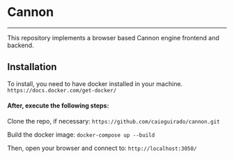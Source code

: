# Cannon

---

This repository implements a browser based Cannon engine frontend and backend.

## Installation

To install, you need to have docker installed in your machine.
`https://docs.docker.com/get-docker/`

#### After, execute the following steps:

Clone the repo, if necessary:
`https://github.com/caioguirado/cannon.git`

Build the docker image:
`docker-compose up --build`

Then, open your browser and connect to:
`http://localhost:3050/`
